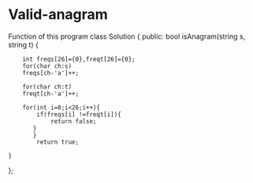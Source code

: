 # Valid-anagram
Function of this program
class Solution {
public:
    bool isAnagram(string s, string t) {
    
        int freqs[26]={0},freqt[26]={0};
        for(char ch:s)
        freqs[ch-'a']++;
        
        for(char ch:t)
        freqt[ch-'a']++;
        
        for(int i=0;i<26;i++){
            if(freqs[i] !=freqt[i]){
                return false;
           }
           }
            return true;
        
    }
};
